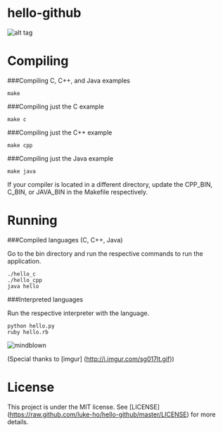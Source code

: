 hello-github
============

![alt tag](https://raw.github.com/luke-ho/hello-github/master/img/hello_github.png)

Compiling
============

###Compiling C, C++, and Java examples

    make

###Compiling just the C example

    make c

###Compiling just the C++ example

    make cpp

###Compiling just the Java example

    make java

If your compiler is located in a different directory, update the CPP_BIN, C_BIN, or JAVA_BIN in the Makefile respectively.

Running 
============

###Compiled languages (C, C++, Java)

Go to the bin directory and run the respective commands to run the application.

    ./hello_c
    ./hello_cpp
    java hello

###Interpreted languages

Run the respective interpreter with the language.

    python hello.py
    ruby hello.rb

![mindblown](https://raw.github.com/luke-ho/hello-github/master/img/mind_blown.gif) 

(Special thanks to [imgur] (http://i.imgur.com/sg017lt.gif))

License
============

This project is under the MIT license. See [LICENSE] (https://raw.github.com/luke-ho/hello-github/master/LICENSE) for more details.
